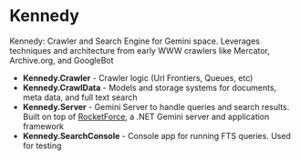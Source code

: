 # Kennedy
Kennedy: Crawler and Search Engine for Gemini space. Leverages techniques and architecture from early WWW crawlers like Mercator, Archive.org, and GoogleBot

- **Kennedy.Crawler** - Crawler logic (Url Frontiers, Queues, etc)
- **Kennedy.CrawlData** - Models and storage systems for documents, meta data, and full text search
- **Kennedy.Server** - Gemini Server to handle queries and search results. Built on top of [RocketForce](https://github.com/acidus99/RocketForce), a .NET Gemini server and application framework
- **Kennedy.SearchConsole** - Console app for running FTS queries. Used for testing
